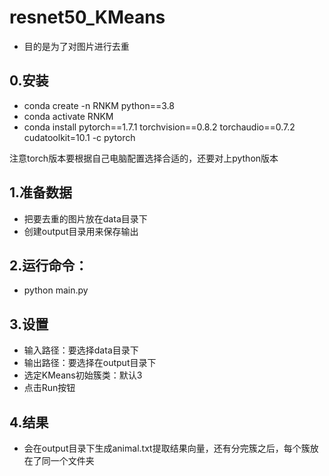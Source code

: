 # resnet50_KMeans
+ 目的是为了对图片进行去重

## 0.安装
+ conda create -n RNKM python==3.8
+ conda activate RNKM
+ conda install pytorch==1.7.1 torchvision==0.8.2 torchaudio==0.7.2 cudatoolkit=10.1 -c pytorch

注意torch版本要根据自己电脑配置选择合适的，还要对上python版本

## 1.准备数据
+ 把要去重的图片放在data目录下
+ 创建output目录用来保存输出

## 2.运行命令：
+ python main.py

## 3.设置
+ 输入路径：要选择data目录下
+ 输出路径：要选择在output目录下
+ 选定KMeans初始簇类：默认3
+ 点击Run按钮

## 4.结果
+ 会在output目录下生成animal.txt提取结果向量，还有分完簇之后，每个簇放在了同一个文件夹
